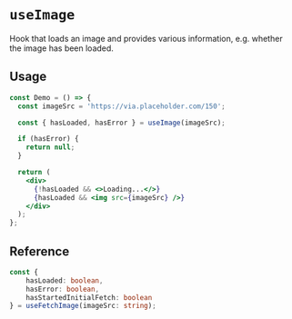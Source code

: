 # `useImage`

Hook that loads an image and provides various information, e.g. whether the image has been loaded.

## Usage

```jsx
const Demo = () => {
  const imageSrc = 'https://via.placeholder.com/150';

  const { hasLoaded, hasError } = useImage(imageSrc);

  if (hasError) {
    return null;
  }

  return (
    <div>
      {!hasLoaded && <>Loading...</>}
      {hasLoaded && <img src={imageSrc} />}
    </div>
  );
};
```

## Reference

```typescript
const {
    hasLoaded: boolean,
    hasError: boolean,
    hasStartedInitialFetch: boolean
} = useFetchImage(imageSrc: string);
```
